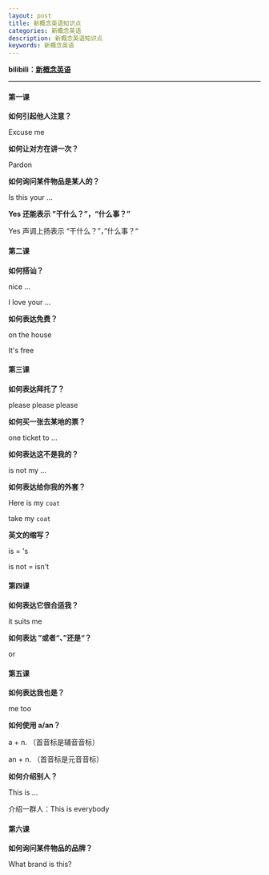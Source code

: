 ```yaml
---
layout: post
title: 新概念英语知识点
categories: 新概念英语
description: 新概念英语知识点
keywords: 新概念英语
---
```




**bilibili：[新概念英语](https://www.bilibili.com/video/BV1xa411J7jJ/?p=1&vd_source=0e60bc544bfcf2735d2cdc95fb7b025a)**

------



#### 第一课

**如何引起他人注意？**

Excuse me

**如何让对方在讲一次？**

Pardon

**如何询问某件物品是某人的？**

Is this your ...

**Yes 还能表示 ”干什么？”，“什么事？”**

Yes 声调上扬表示 “干什么？”，”什么事？“



#### 第二课

**如何搭讪？**

nice ...

I love your ...

**如何表达免费？**

on the house

It's free



#### 第三课

**如何表达拜托了？**

please please please

**如何买一张去某地的票？**

one ticket to ...

**如何表达这不是我的？**

is not my ...

**如何表达给你我的外套？**

Here is my `coat`

take my `coat`

**英文的缩写？**

is = 's

is not = isn't



#### 第四课

**如何表达它很合适我？**

it suits me

**如何表达 ”或者“、”还是“？**

or



#### 第五课

**如何表达我也是？**

me too

**如何使用 a/an？**

a + n. （首音标是辅音音标）

an + n. （首音标是元音音标）

**如何介绍别人？**

This is ...

介绍一群人：This is everybody



#### 第六课

**如何询问某件物品的品牌？**

What brand is this?
